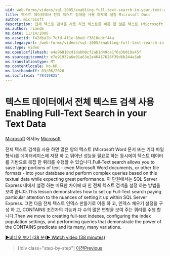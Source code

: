 ```yaml
---
uid: web-forms/videos/sql-2005/enabling-full-text-search-in-your-text-data
title: 텍스트 데이터에서 전체 텍스트 검색을 사용 하도록 설정 Microsoft Docs
author: microsoft
description: 전체 텍스트 검색을 사용 하면 텍스트를 비롯 한 많은 텍스트 (Microsoft Word 문서 또는 기타 파일 형식)를 데이터베이스에 저장 하 고 복잡 한 qu를 수행할 수 있습니다.
ms.author: riande
ms.date: 11/14/2006
ms.assetid: f42dba2b-7efd-4f1e-8bed-f3816edcf44a
msc.legacyurl: /web-forms/videos/sql-2005/enabling-full-text-search-in-your-text-data
msc.type: video
ms.openlocfilehash: e4e96810cd1dabb0cf2ab1d49ca1f6a3b019a45f
ms.sourcegitcommit: e7e91932a6e91a63e2e46417626f39d6b244a3ab
ms.translationtype: MT
ms.contentlocale: ko-KR
ms.lasthandoff: 03/06/2020
ms.locfileid: "78419825"
---
```

# <a name="enabling-full-text-search-in-your-text-data"></a><span data-ttu-id="39451-103">텍스트 데이터에서 전체 텍스트 검색 사용</span><span class="sxs-lookup"><span data-stu-id="39451-103">Enabling Full-Text Search in your Text Data</span></span>

<span data-ttu-id="39451-104">[Microsoft](https://github.com/microsoft) 에서</span><span class="sxs-lookup"><span data-stu-id="39451-104">by [Microsoft](https://github.com/microsoft)</span></span>

<span data-ttu-id="39451-105">전체 텍스트 검색을 사용 하면 많은 양의 텍스트 (Microsoft Word 문서 또는 기타 파일 형식)를 데이터베이스에 저장 하 고 뛰어난 성능을 필요로 하는 동시에이 텍스트 데이터를 기반으로 복잡 한 쿼리를 수행할 수 있습니다.</span><span class="sxs-lookup"><span data-stu-id="39451-105">Full-Text search allows you to save large portions of text - even Microsoft Word documents, or other file formats - into your database and perform complex queries based on this textual data while expecting great performance.</span></span> <span data-ttu-id="39451-106">이 단원에서는 SQL Server Express 내에서 설정 하는 미묘한 차이에 대 한 전체 텍스트 검색을 설정 하는 방법을 보여 줍니다.</span><span class="sxs-lookup"><span data-stu-id="39451-106">This lesson demonstrates how to set up Full-Text search paying particular attention to the nuances of setting it up within SQL Server Express.</span></span> <span data-ttu-id="39451-107">그런 다음 전체 텍스트 인덱스 만들기로 이동 하 고, 인덱스 채우기 설정을 구성 하 고, CONTAINS 조건자의 기능과 다 수의 많은 변형을 보여 주는 쿼리를 수행 합니다.</span><span class="sxs-lookup"><span data-stu-id="39451-107">Then we move to creating full-text indexes, configuring the index population settings, and performing queries that demonstrate the power of the CONTAINS predicate and its many, many variations.</span></span>

[<span data-ttu-id="39451-108">&#9654;비디오 보기 (38 분)</span><span class="sxs-lookup"><span data-stu-id="39451-108">&#9654; Watch video (38 minutes)</span></span>](https://channel9.msdn.com/Blogs/ASP-NET-Site-Videos/enabling-full-text-search-in-your-text-data)

> [!div class="step-by-step"]
> [<span data-ttu-id="39451-109">이전</span><span class="sxs-lookup"><span data-stu-id="39451-109">Previous</span></span>](creating-and-using-stored-procedures.md)
